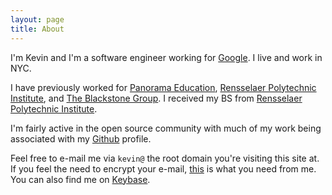 ```yaml
---
layout: page
title: About
---
```


I'm Kevin and I'm a software engineer working for
<a href="http://google.com">Google</a>. I live and work in NYC.

I have previously worked for <a href="http://panoramaed.com">Panorama Education</a>,
<a href="http://rpi.edu">Rensselaer Polytechnic Institute</a>, and
<a href="http://blackstone.com">The Blackstone Group</a>. I received my BS from
<a href="http://rpi.edu">Rensselaer Polytechnic Institute</a>.

I'm fairly active in the open source community with much of my work being associated
with my <a href="https://github.com/kevinoconnor7">Github</a> profile.

Feel free to e-mail me via `kevin@` the root domain you're visiting this site at.
If you feel the need to encrypt your e-mail,
<a href="http://pgp.mit.edu/pks/lookup?op=get&search=0x47012E4882517B3F">this</a>
 is what you need from me. You can also find me on <a href="https://keybase.io/kevin">Keybase</a>.
